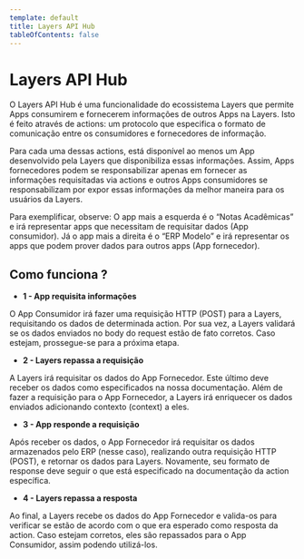 ```yaml
---
template: default
title: Layers API Hub
tableOfContents: false
---
```


# Layers API Hub

O Layers API Hub é uma funcionalidade do ecossistema Layers que permite Apps consumirem e fornecerem informações de outros Apps na Layers. Isto é feito através de actions: um protocolo que especifica o formato de comunicação entre os consumidores e fornecedores de informação.

Para cada uma dessas actions, está disponível ao menos um App desenvolvido pela Layers que disponibiliza essas informações. Assim, Apps fornecedores podem se responsabilizar apenas em fornecer as informações requisitadas via actions e outros Apps consumidores se responsabilizam por expor essas informações da melhor maneira para os usuários da Layers.

Para exemplificar, observe:
<docs-zoomable-image href="/docs/assets/images/flow-erp.png"></docs-zoomable-image>
O app mais a esquerda é o “Notas Acadêmicas” e irá representar apps que necessitam de requisitar dados (App consumidor). Já o app mais a direita é o “ERP Modelo” e irá representar os apps que podem prover dados para outros apps (App fornecedor).
## Como funciona ?

+ <strong> 1 - App requisita informações </strong>

O App Consumidor irá fazer uma requisição HTTP (POST) para a Layers, requisitando os dados de determinada action. Por sua vez, a Layers validará se os dados enviados no body do request estão de fato corretos. Caso estejam, prossegue-se para a próxima etapa.

+ <strong> 2 - Layers repassa a requisição </strong>

A Layers irá requisitar os dados do App Fornecedor. Este último deve receber os dados como especificados na nossa documentação. Além de fazer a requisição para o App Fornecedor, a Layers irá enriquecer os dados enviados adicionando contexto (context) a eles.

+ <strong> 3 - App responde a requisição </strong>

Após receber os dados, o App Fornecedor irá requisitar os dados armazenados pelo ERP (nesse caso), realizando outra requisição HTTP (POST), e retornar os dados para Layers. Novamente, seu formato de response deve seguir o que está especificado na documentação da action específica.

+ <strong> 4 - Layers repassa a resposta </strong>

Ao final, a Layers recebe os dados do App Fornecedor e valida-os para verificar se estão de acordo com o que era esperado como resposta da action. Caso estejam corretos, eles são repassados para o App Consumidor, assim podendo utilizá-los.
